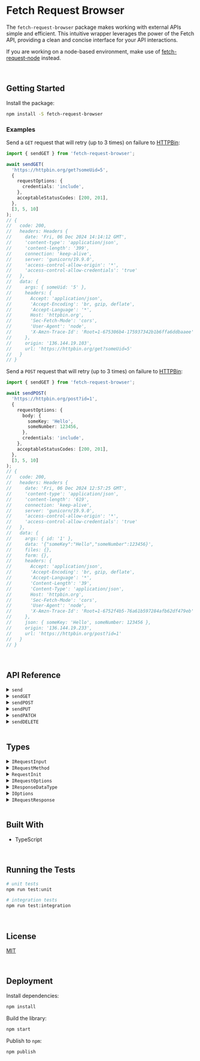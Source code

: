 # Fetch Request Browser

The `fetch-request-browser` package makes working with external APIs simple and efficient. This intuitive wrapper leverages the power of the Fetch API, providing a clean and concise interface for your API interactions.


If you are working on a node-based environment, make use of [fetch-request-node](https://github.com/jesusgraterol/fetch-request-node) instead.


<br />

## Getting Started

Install the package:
```bash
npm install -S fetch-request-browser
```

### Examples

Send a `GET` request that will retry (up to 3 times) on failure to [HTTPBin](https://httpbin.org/):

```typescript
import { sendGET } from 'fetch-request-browser';

await sendGET(
  'https://httpbin.org/get?someUid=5', 
  { 
    requestOptions: {  
      credentials: 'include',
    },
    acceptableStatusCodes: [200, 201],
  }, 
  [3, 5, 10]
);
// {
//   code: 200,
//   headers: Headers {
//     date: 'Fri, 06 Dec 2024 14:14:12 GMT',
//     'content-type': 'application/json',
//     'content-length': '399',
//     connection: 'keep-alive',
//     server: 'gunicorn/19.9.0',
//     'access-control-allow-origin': '*',
//     'access-control-allow-credentials': 'true'
//   },
//   data: {
//     args: { someUid: '5' },
//     headers: {
//       Accept: 'application/json',
//       'Accept-Encoding': 'br, gzip, deflate',
//       'Accept-Language': '*',
//       Host: 'httpbin.org',
//       'Sec-Fetch-Mode': 'cors',
//       'User-Agent': 'node',
//       'X-Amzn-Trace-Id': 'Root=1-675306b4-175937342b1b6ffa6ddbaaee'
//     },
//     origin: '136.144.19.103',
//     url: 'https://httpbin.org/get?someUid=5'
//   }
// }
```

Send a `POST` request that will retry (up to 3 times) on failure to [HTTPBin](https://httpbin.org/):

```typescript
import { sendGET } from 'fetch-request-browser';

await sendPOST(
  'https://httpbin.org/post?id=1',
  {
    requestOptions: {
      body: {
        someKey: 'Hello',
        someNumber: 123456,
      },
      credentials: 'include',
    },
    acceptableStatusCodes: [200, 201],
  },
  [3, 5, 10]
);
// {
//   code: 200,
//   headers: Headers {
//     date: 'Fri, 06 Dec 2024 12:57:25 GMT',
//     'content-type': 'application/json',
//     'content-length': '619',
//     connection: 'keep-alive',
//     server: 'gunicorn/19.9.0',
//     'access-control-allow-origin': '*',
//     'access-control-allow-credentials': 'true'
//   },
//   data: {
//     args: { id: '1' },
//     data: '{"someKey":"Hello","someNumber":123456}',
//     files: {},
//     form: {},
//     headers: {
//       Accept: 'application/json',
//       'Accept-Encoding': 'br, gzip, deflate',
//       'Accept-Language': '*',
//       'Content-Length': '39',
//       'Content-Type': 'application/json',
//       Host: 'httpbin.org',
//       'Sec-Fetch-Mode': 'cors',
//       'User-Agent': 'node',
//       'X-Amzn-Trace-Id': 'Root=1-6752f4b5-76a61b597284afb62df479eb'
//     },
//     json: { someKey: 'Hello', someNumber: 123456 },
//     origin: '136.144.19.233',
//     url: 'https://httpbin.org/post?id=1'
//   }
// }
```





<br/>

## API Reference

<details>
  <summary><code>send</code></summary>

  Builds and sends an HTTP Request based on the provided input and options.
  ```typescript
  await send(
    'https://httpbin.org/get?foo=hey&bar=123', {
      requestOptions: { method: 'GET' }
    }
  );
  // {
  //   code: 200,
  //   headers: Headers {
  //     date: 'Fri, 06 Dec 2024 13:05:20 GMT',
  //     'content-type': 'application/json',
  //     'content-length': '422',
  //     connection: 'keep-alive',
  //     server: 'gunicorn/19.9.0',
  //     'access-control-allow-origin': '*',
  //     'access-control-allow-credentials': 'true'
  //   },
  //   data: {
  //     args: { bar: '123', foo: 'hey' },
  //     headers: {
  //       Accept: 'application/json',
  //       'Accept-Encoding': 'br, gzip, deflate',
  //       'Accept-Language': '*',
  //       Host: 'httpbin.org',
  //       'Sec-Fetch-Mode': 'cors',
  //       'User-Agent': 'node',
  //       'X-Amzn-Trace-Id': 'Root=1-6752f690-43ddfac50ee723b532cf3cf3'
  //     },
  //     origin: '136.144.19.106',
  //     url: 'https://httpbin.org/get?foo=hey&bar=123'
  //   }
  // }
  ```
</details>

<details>
  <summary><code>sendGET</code></summary>

  Builds and sends a `GET` HTTP Request based on the provided input and options.
  ```typescript
  await sendGET('https://httpbin.org/get?foo=hey&bar=123');
  // {
  //   code: 200,
  //   headers: Headers {
  //     date: 'Fri, 06 Dec 2024 13:05:20 GMT',
  //     'content-type': 'application/json',
  //     'content-length': '422',
  //     connection: 'keep-alive',
  //     server: 'gunicorn/19.9.0',
  //     'access-control-allow-origin': '*',
  //     'access-control-allow-credentials': 'true'
  //   },
  //   data: {
  //     args: { bar: '123', foo: 'hey' },
  //     headers: {
  //       Accept: 'application/json',
  //       'Accept-Encoding': 'br, gzip, deflate',
  //       'Accept-Language': '*',
  //       Host: 'httpbin.org',
  //       'Sec-Fetch-Mode': 'cors',
  //       'User-Agent': 'node',
  //       'X-Amzn-Trace-Id': 'Root=1-6752f690-43ddfac50ee723b532cf3cf3'
  //     },
  //     origin: '136.144.19.106',
  //     url: 'https://httpbin.org/get?foo=hey&bar=123'
  //   }
  // }
  ```
</details>

<details>
  <summary><code>sendPOST</code></summary>

  Builds and sends a `POST` HTTP Request based on the provided input and options.
  ```typescript
  await sendPOST(
    'https://httpbin.org/post',
    {
      requestOptions: {
        body: {
          someKey: 'Hello',
          someNumber: 123456,
        },
      },
    },
  );
  // {
  //   code: 200,
  //   headers: Headers {
  //     date: 'Fri, 06 Dec 2024 13:13:18 GMT',
  //     'content-type': 'application/json',
  //     'content-length': '596',
  //     connection: 'keep-alive',
  //     server: 'gunicorn/19.9.0',
  //     'access-control-allow-origin': '*',
  //     'access-control-allow-credentials': 'true'
  //   },
  //   data: {
  //     args: {},
  //     data: '{"someKey":"Hello","someNumber":123456}',
  //     files: {},
  //     form: {},
  //     headers: {
  //       Accept: 'application/json',
  //       'Accept-Encoding': 'br, gzip, deflate',
  //       'Accept-Language': '*',
  //       'Content-Length': '39',
  //       'Content-Type': 'application/json',
  //       Host: 'httpbin.org',
  //       'Sec-Fetch-Mode': 'cors',
  //       'User-Agent': 'node',
  //       'X-Amzn-Trace-Id': 'Root=1-6752f86e-366f8cb71596c46374885670'
  //     },
  //     json: { someKey: 'Hello', someNumber: 123456 },
  //     origin: '136.144.19.99',
  //     url: 'https://httpbin.org/post'
  //   }
  // }
  ```
</details>

<details>
  <summary><code>sendPUT</code></summary>

  Builds and sends a `PUT` HTTP Request based on the provided input and options.
  ```typescript
  await sendPUT(
    'https://httpbin.org/put',
    {
      requestOptions: {
        body: {
          someKey: 'Hello',
          someNumber: 123456,
        },
      },
    },
  );
  // {
  //   code: 200,
  //   headers: Headers {
  //     date: 'Fri, 06 Dec 2024 13:19:07 GMT',
  //     'content-type': 'application/json',
  //     'content-length': '596',
  //     connection: 'keep-alive',
  //     server: 'gunicorn/19.9.0',
  //     'access-control-allow-origin': '*',
  //     'access-control-allow-credentials': 'true'
  //   },
  //   data: {
  //     args: {},
  //     data: '{"someKey":"Hello","someNumber":123456}',
  //     files: {},
  //     form: {},
  //     headers: {
  //       Accept: 'application/json',
  //       'Accept-Encoding': 'br, gzip, deflate',
  //       'Accept-Language': '*',
  //       'Content-Length': '39',
  //       'Content-Type': 'application/json',
  //       Host: 'httpbin.org',
  //       'Sec-Fetch-Mode': 'cors',
  //       'User-Agent': 'node',
  //       'X-Amzn-Trace-Id': 'Root=1-6752f9cb-4633cbc111fccdc020c15081'
  //     },
  //     json: { someKey: 'Hello', someNumber: 123456 },
  //     origin: '136.144.19.122',
  //     url: 'https://httpbin.org/put'
  //   }
  // }
  ```
</details>

<details>
  <summary><code>sendPATCH</code></summary>

  Builds and sends a `PATCH` HTTP Request based on the provided input and options.
  ```typescript
  await sendPATCH(
    'https://httpbin.org/patch',
    {
      requestOptions: {
        body: {
          someKey: 'Hello',
          someNumber: 123456,
        },
      },
    },
  );
  // {
  //   code: 200,
  //   headers: Headers {
  //     date: 'Fri, 06 Dec 2024 13:22:54 GMT',
  //     'content-type': 'application/json',
  //     'content-length': '597',
  //     connection: 'keep-alive',
  //     server: 'gunicorn/19.9.0',
  //     'access-control-allow-origin': '*',
  //     'access-control-allow-credentials': 'true'
  //   },
  //   data: {
  //     args: {},
  //     data: '{"someKey":"Hello","someNumber":123456}',
  //     files: {},
  //     form: {},
  //     headers: {
  //       Accept: 'application/json',
  //       'Accept-Encoding': 'br, gzip, deflate',
  //       'Accept-Language': '*',
  //       'Content-Length': '39',
  //       'Content-Type': 'application/json',
  //       Host: 'httpbin.org',
  //       'Sec-Fetch-Mode': 'cors',
  //       'User-Agent': 'node',
  //       'X-Amzn-Trace-Id': 'Root=1-6752faae-7da3d0d33f55d85f1f563abb'
  //     },
  //     json: { someKey: 'Hello', someNumber: 123456 },
  //     origin: '136.144.19.93',
  //     url: 'https://httpbin.org/patch'
  //   }
  // }
  ```
</details>

<details>
  <summary><code>sendDELETE</code></summary>

  Builds and sends a `DELETE` HTTP Request based on the provided input and options.
  ```typescript
  await sendDELETE('https://httpbin.org/delete?id=1');
  // {
  //   code: 200,
  //   headers: Headers {
  //     date: 'Fri, 06 Dec 2024 13:25:41 GMT',
  //     'content-type': 'application/json',
  //     'content-length': '496',
  //     connection: 'keep-alive',
  //     server: 'gunicorn/19.9.0',
  //     'access-control-allow-origin': '*',
  //     'access-control-allow-credentials': 'true'
  //   },
  //   data: {
  //     args: { id: '1' },
  //     data: '',
  //     files: {},
  //     form: {},
  //     headers: {
  //       Accept: 'application/json',
  //       'Accept-Encoding': 'br, gzip, deflate',
  //       'Accept-Language': '*',
  //       'Content-Type': 'application/json',
  //       Host: 'httpbin.org',
  //       'Sec-Fetch-Mode': 'cors',
  //       'User-Agent': 'node',
  //       'X-Amzn-Trace-Id': 'Root=1-6752fb55-62da6f1d3348e8a55af75ae3'
  //     },
  //     json: null,
  //     origin: '136.144.19.240',
  //     url: 'https://httpbin.org/delete?id=1'
  //   }
  // }
  ```
</details>






<br />

## Types

<details>
  <summary><code>IRequestInput</code></summary>

  The URL of the request's target.
  ```typescript
  type IRequestInput = string | URL;
  ```
</details>

<details>
  <summary><code>IRequestMethod</code></summary>

  The HTTP Methods supported by this library. To make use of a different one, pass the method name directly in the request options.
  ```typescript
  type IRequestMethod = 'GET' | 'POST' | 'PUT' | 'PATCH' | 'DELETE';
  ```
</details>

<details>
  <summary><code>RequestInit</code></summary>

  The [`RequestInit`](https://developer.mozilla.org/en-US/docs/Web/API/RequestInit) dictionary of the Fetch API represents the set of options that can be used to configure a fetch request.
  ```typescript
  interface RequestInit {
    /** A BodyInit object or null to set request's body. */
    body?: BodyInit | null;
    /** A string indicating how the request will interact with the browser's cache to set request's cache. */
    cache?: RequestCache;
    /** A string indicating whether credentials will be sent with the request always, never, or only when sent to a same-origin URL. Sets request's credentials. */
    credentials?: RequestCredentials;
    /** A Headers object, an object literal, or an array of two-item arrays to set request's headers. */
    headers?: HeadersInit;
    /** A cryptographic hash of the resource to be fetched by request. Sets request's integrity. */
    integrity?: string;
    /** A boolean to set request's keepalive. */
    keepalive?: boolean;
    /** A string to set request's method. */
    method?: string;
    /** A string to indicate whether the request will use CORS, or will be restricted to same-origin URLs. Sets request's mode. */
    mode?: RequestMode;
    priority?: RequestPriority;
    /** A string indicating whether request follows redirects, results in an error upon encountering a redirect, or returns the redirect (in an opaque fashion). Sets request's redirect. */
    redirect?: RequestRedirect;
    /** A string whose value is a same-origin URL, "about:client", or the empty string, to set request's referrer. */
    referrer?: string;
    /** A referrer policy to set request's referrerPolicy. */
    referrerPolicy?: ReferrerPolicy;
    /** An AbortSignal to set request's signal. */
    signal?: AbortSignal | null;
    /** Can only be null. Used to disassociate request from any Window. */
    window?: null;
  }
  ```
</details>

<details>
  <summary><code>IRequestOptions</code></summary>

  The options that can be applied when sending a Fetch Request.
  IMPORTANT: the reason RequestInit is extended is because in the original type, the body property does not accept plain objects. Even though this makes sense,  utilities so the Request's body is always going to have a valid type.
  ```typescript
  interface IRequestOptions extends Omit<RequestInit, 'body'> {
    method: IRequestMethod; // this lib only makes use of these methods
    body: BodyInit | Record<string, unknown> | Array<unknown> | null;
  }
  
  interface IProcessedRequestOptions extends RequestInit {
    method: IRequestMethod;
  }
  ```
</details>

<details>
  <summary><code>IResponseDataType</code></summary>

  The type of data that will be extracted from the HTTP Response body.
  ```typescript
  type IResponseDataType = 'arrayBuffer' | 'blob' | 'formData' | 'json' | 'text';
  ```
</details>

<details>
  <summary><code>IOptions</code></summary>

  The options object that can be passed and used for any request.
  ```typescript
  interface IOptions {
    // the options that will be used to build the request
    requestOptions?: Partial<IRequestOptions>;

    // the expected data type that should be extracted from the response
    responseDataType: IResponseDataType;

    /**
     * Response Status Codes
     * The request's response can be validated by providing a list of acceptable codes or a range
     * object. Keep in mind that if the acceptableStatusCodes array is provided, it will only perform
     * that validation and ignore the acceptableStatusCodesRange.
     */

    // the list of status codes that won't throw an error
    acceptableStatusCodes?: number[];

    // the range of codes that are considered to be acceptable. Defaults to: { min: 200, max: 299 }
    acceptableStatusCodesRange: { min: number, max: number };

    // if enabled, it will not validate the status code from the response object
    skipStatusCodeValidation: boolean;
  }
  ```
</details>

<details>
  <summary><code>IRequestResponse</code></summary>

  The object containing the result of the Request.
  ```typescript
  interface IRequestResponse {
    // the HTTP status code extracted from the Response
    code: number;

    // the Response's Headers. Useful as some service providers attach important info in the headers
    headers: Headers;

    // the data extracted from the Response Instance
    data: any;
  }
  ```
</details>





<br />

## Built With

- TypeScript




<br />

## Running the Tests

```bash
# unit tests
npm run test:unit

# integration tests
npm run test:integration
```





<br />

## License

[MIT](https://choosealicense.com/licenses/mit/)





<br />

## Deployment

Install dependencies:
```bash
npm install
```


Build the library:
```bash
npm start
```


Publish to `npm`:
```bash
npm publish
```